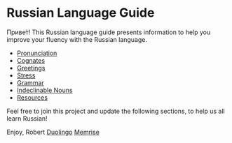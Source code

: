 # Russian Language Guide

Приве́т! This Russian language guide presents information to help you improve your fluency with the Russian language.

* [Pronunciation](https://github.com/robertjliguori/Russian_Language_Guide/blob/master/sections/pronunciation.md)
* [Cognates](https://github.com/robertjliguori/Russian_Language_Guide/blob/master/sections/cognates.md)
* [Greetings](https://github.com/robertjliguori/Russian_Language_Guide/blob/master/sections/greetings.md)
* [Stress](https://github.com/robertjliguori/Russian_Language_Guide/blob/master/sections/stress.md)
* [Grammar](https://github.com/robertjliguori/Russian_Language_Guide/blob/master/sections/grammar.md)
* [Indeclinable Nouns](https://github.com/robertjliguori/Russian_Language_Guide/blob/master/sections/indeclinable.md)
* [Resources](https://github.com/robertjliguori/Russian_Language_Guide/blob/master/sections/resources.md)

Feel free to join this project and update the following sections, to help us all learn Russian!

Enjoy,
Robert
[Duolingo](https://www.duolingo.com/Robert424744)
[Memrise](https://www.memrise.com/user/RobertJamesLiguori8/)
